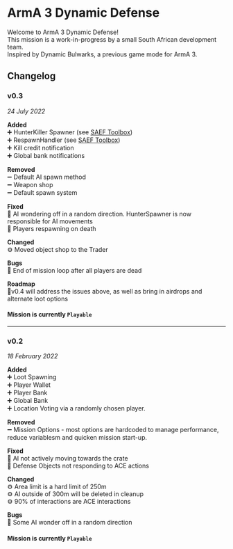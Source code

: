 # ArmA 3 Dynamic Defense

Welcome to ArmA 3 Dynamic Defense!  
This mission is a work-in-progress by a small South African development team.  
Inspired by Dynamic Bulwarks, a previous game mode for ArmA 3.  
  
## Changelog  
  
### v0.3  
_24 July 2022_
  
**Added**  
➕ HunterKiller Spawner (see [SAEF Toolbox](https://github.com/AngusBethke/saef_toolbox))  
➕ RespawnHandler (see [SAEF Toolbox](https://github.com/AngusBethke/saef_toolbox))  
➕ Kill credit notification  
➕ Global bank notifications  
  
  
**Removed**  
➖ Default AI spawn method  
➖ Weapon shop  
➖ Default spawn system  
  
  
**Fixed**  
🔧 AI wondering off in a random direction. HunterSpawner is now responsible for AI movements  
🔧 Players respawning on death  
  
  
**Changed**  
⚙️ Moved object shop to the Trader  
  
  
**Bugs**  
👾 End of mission loop after all players are dead  
  
  
**Roadmap**  
📍v0.4 will address the issues above, as well as bring in airdrops and alternate loot options  
  
  
#### Mission is currently `Playable`
  
----  
  
### v0.2  
_18 February 2022_
  
**Added**  
➕ Loot Spawning  
➕ Player Wallet  
➕ Player Bank  
➕ Global Bank  
➕ Location Voting via a randomly chosen player.  
  
  
**Removed**  
➖ Mission Options - most options are hardcoded to manage performance, reduce variablesm and quicken mission start-up.  
  
  
**Fixed**  
🔧 AI not actively moving towards the crate  
🔧 Defense Objects not responding to ACE actions  
  
  
**Changed**  
⚙️ Area limit is a hard limit of 250m  
⚙️ AI outside of 300m will be deleted in cleanup  
⚙️ 90% of interactions are ACE interactions  
  
  
**Bugs**  
👾 Some AI wonder off in a random direction  
  
  
#### Mission is currently `Playable` 
